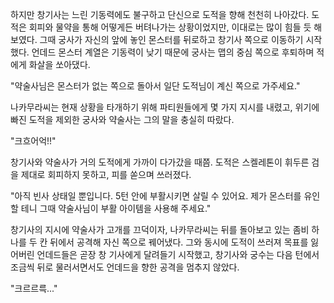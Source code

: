 하지만 창기사는 느린 기동력에도 불구하고 단신으로 도적을 향해 천천히 나아갔다. 
도적은 회피와 물약을 통해 어떻게든 버텨나가는 상황이었지만, 이대로는 많이 힘들 듯 해보였다. 
그때 궁사가 자신의 앞에 놓인 몬스터를 뒤로하고 창기사 쪽으로 이동하기 시작했다. 
언데드 몬스터 계열은 기동력이 낮기 때문에 궁사는 맵의 중심 쪽으로 후퇴하며 적에게 화살을 쏘아댔다. 

"약술사님은 몬스터가 없는 쪽으로 돌아서 일단 도적님이 계신 쪽으로 가주세요." 

나카무라씨는 현재 상황을 타개하기 위해 파티원들에게 몇 가지 지시를 내렸고, 위기에 빠진 도적을 제외한 궁사와 약술사는 그의 말을 충실히 따랐다. 

"크흐어억!!" 

창기사와 약술사가 거의 도적에게 가까이 다가갔을 때쯤. 도적은 스켈레톤이 휘두른 검을 제대로 회피하지 못하고, 피를 쏟으며 쓰러졌다. 

"아직 빈사 상태일 뿐입니다. 5턴 안에 부활시키면 살릴 수 있어요. 제가 몬스터를 유인할 테니 그때 약술사님이 부활 아이템을 사용해 주세요." 

창기사의 지시에 약술사가 고개를 끄덕이자, 나카무라씨는 뒤를 돌아보고 있는 좀비 하나를 두 칸 뒤에서 공격해 자신 쪽으로 꿰어냈다. 
그와 동시에 도적이 쓰러져 목표를 잃어버린 언데드들은 곧장 창 기사에게 달려들기 시작했고, 창기사와 궁수는 다음 턴에서 조금씩 뒤로 물러서면서도 언데드을 향한 공격을 멈추지 않았다. 

"크르르륵..." 